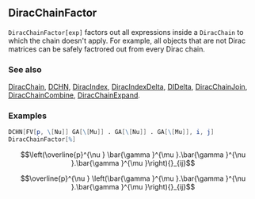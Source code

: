 ## DiracChainFactor

`DiracChainFactor[exp]` factors out all expressions inside a `DiracChain` to which the chain doesn't apply. For example, all objects that are not Dirac matrices can be safely factrored out from every Dirac chain.

### See also

[DiracChain](DiracChain), [DCHN](DCHN), [DiracIndex](DiracIndex), [DiracIndexDelta](DiracIndexDelta), [DIDelta](DIDelta), [DiracChainJoin](DiracChainJoin), [DiracChainCombine](DiracChainCombine), [DiracChainExpand](DiracChainExpand).

### Examples

```mathematica
DCHN[FV[p, \[Nu]] GA[\[Mu]] . GA[\[Nu]] . GA[\[Mu]], i, j] 
DiracChainFactor[%]
```

$$\left(\overline{p}^{\nu } \bar{\gamma }^{\mu }.\bar{\gamma }^{\nu }.\bar{\gamma }^{\mu }\right){}_{ij}$$

$$\overline{p}^{\nu } \left(\bar{\gamma }^{\mu }.\bar{\gamma }^{\nu }.\bar{\gamma }^{\mu }\right){}_{ij}$$